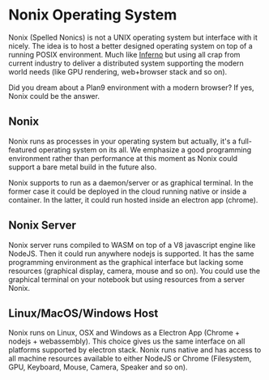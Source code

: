 # Nonix Operating System

Nonix (Spelled Nonics) is not a UNIX operating system but interface with it nicely.
The idea is to host a better designed operating system on top of a running POSIX environment.
Much like [Inferno](http://www.vitanuova.com/inferno/) but using all crap from current
industry to deliver a distributed system supporting the modern world needs (like GPU rendering,
web+browser stack and so on).

Did you dream about a Plan9 environment with a modern browser? If yes, Nonix could be the answer.

## Nonix

Nonix runs as processes in your operating system but actually, it's a full-featured operating system on its all. We emphasize a good programming environment rather than performance at this moment as Nonix could support a bare metal build in the future also.

Nonix supports to run as a daemon/server or as graphical terminal. In the former case it could be deployed in the cloud running native or inside a container. In the latter, it could run hosted inside an electron app (chrome).

## Nonix Server

Nonix server runs compiled to WASM on top of a V8 javascript engine like NodeJS. Then it could run anywhere nodejs is supported. It has the same programming environment as the graphical interface but lacking some resources (graphical display, camera, mouse and so on). 
You could use the graphical terminal on your notebook but using resources from a server Nonix.

## Linux/MacOS/Windows Host

Nonix runs on Linux, OSX and Windows as a Electron App (Chrome + nodejs + webassembly).
This choice gives us the same interface on all platforms supported by electron stack. 
Nonix runs native and has access to all machine resources available to either NodeJS or Chrome (Filesystem, GPU, Keyboard, Mouse, Camera, Speaker and so on).

